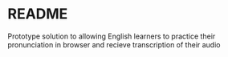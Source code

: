 # README
Prototype solution to allowing English learners to practice their pronunciation in browser and recieve transcription of their audio
